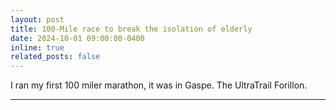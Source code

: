 ```yaml
---
layout: post
title: 100-Mile race to break the isolation of elderly 
date: 2024-10-01 09:00:00-0400
inline: true
related_posts: false
---
```


I ran my first 100 miler marathon, it was in Gaspe. The UltraTrail Forillon. 

---
